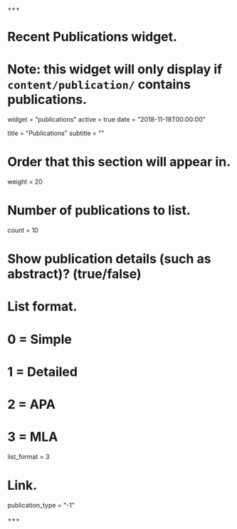 +++
# Recent Publications widget.
# Note: this widget will only display if `content/publication/` contains publications.
widget = "publications"
active = true
date = "2018-11-18T00:00:00"

title = "Publications"
subtitle = ""


# Order that this section will appear in.
weight = 20

# Number of publications to list.
count = 10

# Show publication details (such as abstract)? (true/false)
# List format.
#   0 = Simple
#   1 = Detailed
#   2 = APA
#   3 = MLA
list_format = 3

# Link.
publication_type = "-1"

+++

